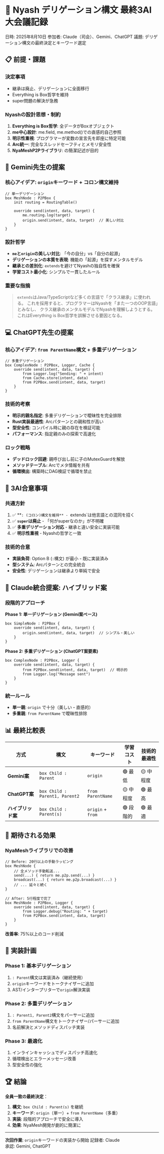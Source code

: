 # 🎯 Nyash デリゲーション構文 最終3AI大会議記録

日時: 2025年8月10日
参加者: Claude（司会）、Gemini、ChatGPT
議題: デリゲーション構文の最終決定とキーワード選定

## 📋 前提・課題

### 決定事項
- 継承は廃止、デリゲーションに全面移行
- Everything is Box哲学を維持
- super問題の解決が急務

### Nyashの設計思想・制約
1. **Everything is Box哲学**: 全データがBoxオブジェクト
2. **me中心設計**: me.field, me.method()での直感的自己参照
3. **明示性重視**: プログラマーが変数の宣言先を即座に特定可能
4. **Arc<Mutex>統一**: 完全なスレッドセーフティとメモリ安全性
5. **NyaMeshP2Pライブラリ**: の簡潔記述が目的

## 🌟 Gemini先生の提案

### 核心アイデア: `origin`キーワード + コロン構文維持

```nyash
// 単一デリゲーション
box MeshNode : P2PBox {
    init routing = RoutingTable()
    
    override send(intent, data, target) {
        me.routing.log(target)
        origin.send(intent, data, target)  // 美しい対比
    }
}
```

### 設計哲学
- **`me`と`origin`の美しい対比**: 「今の自分」vs「自分の起源」
- **デリゲーションの本質を表現**: 機能の「起源」を探すメンタルモデル
- **継承との差別化**: `extends`を避けてNyashの独自性を確保
- **学習コスト最小化**: シンプルで一貫したルール

### 重要な指摘
> `extends`はJava/TypeScriptなど多くの言語で「クラス継承」に使われる。
> これを採用すると、プログラマーはNyashを「また一つのOOP言語」とみなし、
> クラス継承のメンタルモデルでNyashを理解しようとする。
> これはEverything is Box哲学を誤解させる要因となる。

## 💻 ChatGPT先生の提案

### 核心アイデア: `from ParentName`構文 + 多重デリゲーション

```nyash
// 多重デリゲーション
box ComplexNode : P2PBox, Logger, Cache {
    override send(intent, data, target) {
        from Logger.log("Sending: " + intent)
        from Cache.store(intent, data)
        from P2PBox.send(intent, data, target)
    }
}
```

### 技術的考察
- **明示的親名指定**: 多重デリゲーションで曖昧性を完全排除
- **Rust実装最適性**: Arc<Mutex>パターンとの親和性が高い
- **型安全性**: コンパイル時に親の存在を検証可能
- **パフォーマンス**: 指定親のみの探索で高速化

### ロック戦略
- **デッドロック回避**: 親呼び出し前に子のMutexGuardを解放
- **メソッドテーブル**: Arc<HashMap>でメタ情報を共有
- **循環検出**: 構築時にDAG検証で循環を禁止

## 🤝 3AI合意事項

### 共通方針
1. ✅ **`: (コロン)構文を維持** - `extends`は他言語との混同を招く
2. ✅ **`super`は廃止** - 「何がsuperなのか」が不明確
3. ✅ **多重デリゲーション対応** - 継承と違い安全に実装可能
4. ✅ **明示性重視** - Nyashの哲学と一致

### 技術的合意
- **実装負荷**: Option B (`:`構文) が最小 - 既に実装済み
- **型システム**: Arc<Mutex>パターンとの完全統合
- **安全性**: デリゲーションは継承より単純で安全

## 🎯 Claude統合提案: ハイブリッド案

### 段階的アプローチ

**Phase 1: 単一デリゲーション (Gemini案ベース)**
```nyash
box SimpleNode : P2PBox {
    override send(intent, data, target) {
        origin.send(intent, data, target)  // シンプル・美しい
    }
}
```

**Phase 2: 多重デリゲーション (ChatGPT案要素)**
```nyash
box ComplexNode : P2PBox, Logger {
    override send(intent, data, target) {
        from P2PBox.send(intent, data, target)  // 明示的
        from Logger.log("Message sent")
    }
}
```

### 統一ルール
- **単一親**: `origin` で十分（美しい・直感的）
- **多重親**: `from ParentName` で曖昧性排除

## 📊 最終比較表

| 方式 | 構文 | キーワード | 学習コスト | 技術的最適性 |
|------|------|-----------|-----------|-------------|
| **Gemini案** | `box Child : Parent` | `origin` | 🟢 最低 | 🟡 中程度 |
| **ChatGPT案** | `box Child : Parent1, Parent2` | `from ParentName` | 🟡 中程度 | 🟢 最高 |
| **ハイブリッド案** | `box Child : Parent(s)` | `origin` + `from` | 🟢 段階的 | 🟢 最適 |

## 🎉 期待される効果

### NyaMeshライブラリでの改善
```nyash
// Before: 20行以上の手動ラッピング
box MeshNode {
    // 全メソッド手動転送...
    send(...) { return me.p2p.send(...) }
    broadcast(...) { return me.p2p.broadcast(...) }
    // ... 延々と続く
}

// After: 5行程度で完了
box MeshNode : P2PBox, Logger {
    override send(intent, data, target) {
        from Logger.debug("Routing: " + target)
        from P2PBox.send(intent, data, target)
    }
}
```

**改善率**: 75%以上のコード削減

## 📝 実装計画

### Phase 1: 基本デリゲーション
1. `: Parent`構文は実装済み（継続使用）
2. `origin`キーワードをトークナイザーに追加
3. AST/インタープリターで`origin`解決実装

### Phase 2: 多重デリゲーション
1. `: Parent1, Parent2`構文をパーサーに追加
2. `from ParentName`構文をトークナイザー/パーサーに追加
3. 名前解決とメソッドディスパッチ実装

### Phase 3: 最適化
1. インラインキャッシュでディスパッチ高速化
2. 循環検出とエラーメッセージ改善
3. 型安全性の強化

## 🏆 結論

**全員一致の最終決定**：
1. **構文**: `box Child : Parent(s)` を継続
2. **キーワード**: `origin`（単一）+ `from ParentName`（多重）
3. **実装**: 段階的アプローチで安全に導入
4. **効果**: NyaMesh開発が劇的に簡潔に

---
**次回作業**: `origin`キーワードの実装から開始
記録者: Claude  
承認: Gemini, ChatGPT